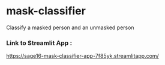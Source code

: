 # mask-classifier
Classify a masked person and an unmasked person

### Link to Streamlit App : 
https://sage16-mask-classifier-app-7f85yk.streamlitapp.com/
